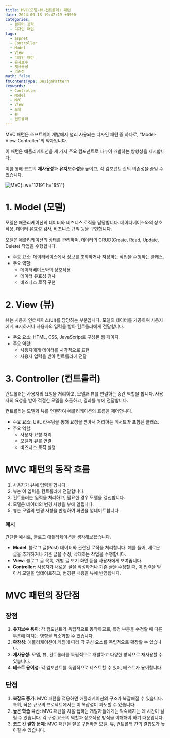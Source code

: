 ```yaml
---
title: MVC(모델-뷰-컨트롤러) 패턴
date: 2024-09-18 19:47:19 +0900
categories:
  - 컴퓨터 공학
  - 디자인 패턴
tags:
  - aspnet
  - Controller
  - Model
  - View
  - 디자인 패턴
  - 유지보수
  - 재사용성
  - 의존성
math: false
fmContentType: DesignPattern
keywords:
  - Controller
  - Model
  - MVC
  - View
  - 모델
  - 뷰
  - 컨트롤러
---
```


MVC 패턴은 소프트웨어 개발에서 널리 사용되는 디자인 패턴 중 하나로, “Model-View-Controller”의 약자입니다.

이 패턴은 <span class="font_highlight">애플리케이션을 세 가지 주요 컴포넌트로 나누어 개발</span>하는 방향성을 제시합니다.

이를 통해 코드의 <span class="font_highlight">**재사용성**과 **유지보수성**을 높이고, 각 컴포넌트 간의 의존성을 줄일 수 있습니다</span>.

![MVC](https://i.postimg.cc/DZLnp6C7/MVC.png){: w="1219" h="651"}

# 1. Model (모델)

모델은 애플리케이션의 데이터와 비즈니스 로직을 담당합니다. 데이터베이스와의 상호작용, 데이터 유효성 검사, 비즈니스 규칙 등을 구현합니다.

모델은 애플리케이션의 상태를 관리하며, 데이터의 CRUD(Create, Read, Update, Delete) 작업을 수행합니다.

- 주요 요소: 데이터베이스에서 정보를 조회하거나 저장하는 작업을 수행하는 클래스.
- 주요 역할:
    - 데이터베이스와의 상호작용
    - 데이터 유효성 검사
    - 비즈니스 로직 구현

# 2. View (뷰)

뷰는 사용자 인터페이스(UI)를 담당하는 부분입니다. 모델의 데이터를 가공하여 사용자에게 표시하거나 사용자의 입력을 받아 컨트롤러에게 전달합니다.

- 주요 요소: HTML, CSS, JavaScript로 구성된 웹 페이지.
- 주요 역할:
    - 사용자에게 데이터를 시각적으로 표현
    - 사용자 입력을 받아 컨트롤러에 전달

# 3. Controller (컨트롤러)

컨트롤러는 사용자의 요청을 처리하고, 모델과 뷰를 연결하는 중간 역할을 합니다. 사용자의 요청을 받아 적절한 모델을 호출하고, 결과를 뷰에 전달합니다.

컨트롤러는 모델과 뷰를 연결하여 애플리케이션의 흐름을 제어합니다.

- 주요 요소: URL 라우팅을 통해 요청을 받아서 처리하는 메서드가 포함된 클래스.
- 주요 역할:
    - 사용자 요청 처리
    - 모델과 뷰를 연결
    - 비즈니스 로직 실행

# MVC 패턴의 동작 흐름

1. 사용자가 뷰에 입력을 합니다.
2. 뷰는 이 입력을 컨트롤러에 전달합니다.
3. 컨트롤러는 입력을 처리하고, 필요한 경우 모델을 갱신합니다.
4. 모델은 데이터의 변경 사항을 뷰에 알립니다.
5. 뷰는 모델의 변경 사항을 반영하여 화면을 업데이트합니다.

### 예시

간단한 예시로, 블로그 애플리케이션을 생각해보겠습니다.

- **Model**: 블로그 글(Post) 데이터와 관련된 로직을 처리합니다. 예를 들어, 새로운 글을 추가하거나 기존 글을 수정, 삭제하는 작업을 수행합니다.
- **View**: 블로그 글 목록, 개별 글 보기 화면 등을 사용자에게 보여줍니다.
- **Controller**: 사용자가 새로운 글을 작성하거나 기존 글을 수정할 때, 이 입력을 받아서 모델을 업데이트하고, 변경된 내용을 뷰에 반영합니다.

# MVC 패턴의 장단점

## 장점

1. **유지보수 용이**: 각 컴포넌트가 독립적으로 동작하므로, 특정 부분을 수정할 때 다른 부분에 미치는 영향을 최소화할 수 있습니다.
2. **확장성**: 애플리케이션이 커짐에 따라 각 구성 요소를 독립적으로 확장할 수 있습니다.
3. **재사용성**: 모델, 뷰, 컨트롤러를 독립적으로 개발하고 다양한 방식으로 재사용할 수 있습니다.
4. **테스트 용이성**: 각 컴포넌트를 독립적으로 테스트할 수 있어, 테스트가 용이합니다.

## 단점

1. **복잡도 증가**: MVC 패턴을 적용하면 애플리케이션의 구조가 복잡해질 수 있습니다. 특히, 작은 규모의 프로젝트에서는 이 복잡성이 과도할 수 있습니다.
2. **높은 학습 곡선**: MVC 패턴을 처음 접하는 개발자들에게는 익숙해지는 데 시간이 걸릴 수 있습니다. 각 구성 요소의 역할과 상호작용 방식을 이해해야 하기 때문입니다.
3. **코드 간 결합 문제**: MVC 패턴을 잘못 구현하면 모델, 뷰, 컨트롤러 간의 결합도가 높아질 수 있습니다.